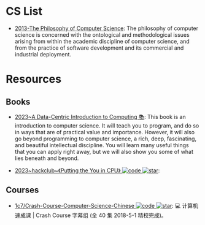 # CS List

- [2013-The Philosophy of Computer Science](https://plato.stanford.edu/entries/computer-science): The philosophy of computer science is concerned with the ontological and methodological issues arising from within the academic discipline of computer science, and from the practice of software development and its commercial and industrial deployment.

# Resources

## Books

- [2023~A Data-Centric Introduction to Computing 📚](https://dcic-world.org/2023-02-21/index.html): This book is an introduction to computer science. It will teach you to program, and do so in ways that are of practical value and importance. However, it will also go beyond programming to computer science, a rich, deep, fascinating, and beautiful intellectual discipline. You will learn many useful things that you can apply right away, but we will also show you some of what lies beneath and beyond.

- [2023~hackclub~《Putting the You in CPU》 ![code](https://ng-tech.icu/assets/code.svg) ![star](https://img.shields.io/github/stars/hackclub/putting-the-you-in-cpu)](https://github.com/hackclub/putting-the-you-in-cpu):

## Courses

- [1c7/Crash-Course-Computer-Science-Chinese ![code](https://ng-tech.icu/assets/code.svg) ![star](https://img.shields.io/github/stars/1c7/Crash-Course-Computer-Science-Chinese)](https://github.com/1c7/Crash-Course-Computer-Science-Chinese): 💻 计算机速成课 | Crash Course 字幕组 (全 40 集 2018-5-1 精校完成)。
